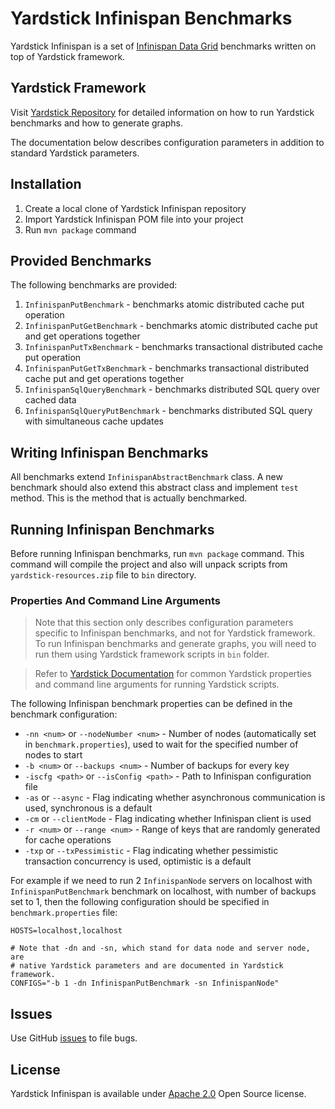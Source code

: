 # Yardstick Infinispan Benchmarks
Yardstick Infinispan is a set of <a href="http://infinispan.org" target="_blank">Infinispan Data Grid</a> benchmarks written on top of Yardstick framework.

## Yardstick Framework
Visit <a href="https://github.com/gridgain/yardstick" target="_blank">Yardstick Repository</a> for detailed information on how to run Yardstick benchmarks and how to generate graphs.

The documentation below describes configuration parameters in addition to standard Yardstick parameters.

## Installation
1. Create a local clone of Yardstick Infinispan repository
2. Import Yardstick Infinispan POM file into your project
3. Run `mvn package` command

## Provided Benchmarks
The following benchmarks are provided:

1. `InfinispanPutBenchmark` - benchmarks atomic distributed cache put operation
2. `InfinispanPutGetBenchmark` - benchmarks atomic distributed cache put and get operations together
3. `InfinispanPutTxBenchmark` - benchmarks transactional distributed cache put operation
4. `InfinispanPutGetTxBenchmark` - benchmarks transactional distributed cache put and get operations together
5. `InfinispanSqlQueryBenchmark` - benchmarks distributed SQL query over cached data
6. `InfinispanSqlQueryPutBenchmark` - benchmarks distributed SQL query with simultaneous cache updates

## Writing Infinispan Benchmarks
All benchmarks extend `InfinispanAbstractBenchmark` class. A new benchmark should also extend this abstract class and implement `test` method. This is the method that is actually benchmarked.

## Running Infinispan Benchmarks
Before running Infinispan benchmarks, run `mvn package` command. This command will compile the project and also will unpack scripts from `yardstick-resources.zip` file to `bin` directory.

### Properties And Command Line Arguments
> Note that this section only describes configuration parameters specific to Infinispan benchmarks, and not for Yardstick framework. To run Infinispan benchmarks and generate graphs, you will need to run them using Yardstick framework scripts in `bin` folder.

> Refer to [Yardstick Documentation](https://github.com/gridgain/yardstick) for common Yardstick properties and command line arguments for running Yardstick scripts.

The following Infinispan benchmark properties can be defined in the benchmark configuration:

* `-nn <num>` or `--nodeNumber <num>` - Number of nodes (automatically set in `benchmark.properties`), used to wait for the specified number of nodes to start
* `-b <num>` or `--backups <num>` - Number of backups for every key
* `-iscfg <path>` or `--isConfig <path>` - Path to Infinispan configuration file
* `-as` or `--async` - Flag indicating whether asynchronous communication is used, synchronous is a default
* `-cm` or `--clientMode` - Flag indicating whether Infinispan client is used
* `-r <num>` or `--range <num>` - Range of keys that are randomly generated for cache operations
* `-txp` or `--txPessimistic` - Flag indicating whether pessimistic transaction concurrency is used, optimistic is a default

For example if we need to run 2 `InfinispanNode` servers on localhost with `InfinispanPutBenchmark` benchmark on localhost, with number of backups set to 1, then the following configuration should be specified in `benchmark.properties` file:

```
HOSTS=localhost,localhost
    
# Note that -dn and -sn, which stand for data node and server node, are 
# native Yardstick parameters and are documented in Yardstick framework.
CONFIGS="-b 1 -dn InfinispanPutBenchmark -sn InfinispanNode"
```

## Issues
Use GitHub [issues](https://github.com/gridgain/yardstick-infinispan/issues) to file bugs.

## License
Yardstick Infinispan is available under [Apache 2.0](http://www.apache.org/licenses/LICENSE-2.0.html) Open Source license.
